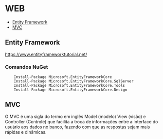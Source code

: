 # WEB

* [Entity Framework](#entity-framework)
* [MVC](#mvc)

## Entity Framework

https://www.entityframeworktutorial.net/


### Comandos NuGet

```NuGet
	Install-Package Microsoft.EntityFrameworkCore
	Install-Package Microsoft.EntityFrameworkCore.SqlServer
	Install-Package Microsoft.EntityFrameworkCore.Tools
	Install-Package Microsoft.EntityFrameworkCore.Design
```

## MVC

O MVC é uma sigla do termo em inglês Model (modelo) View (visão) e Controller (Controle) que facilita a troca de informações entre a interface do usuário aos dados no banco, fazendo com que as respostas sejam mais rápidas e dinâmicas.